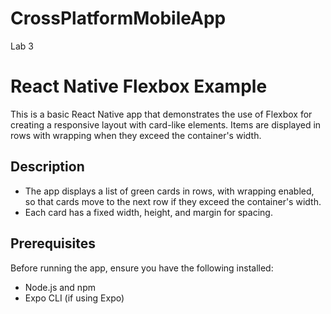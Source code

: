 # CrossPlatformMobileApp
Lab 3
# React Native Flexbox Example

This is a basic React Native app that demonstrates the use of Flexbox for creating a responsive layout with card-like elements. Items are displayed in rows with wrapping when they exceed the container's width.


## Description

- The app displays a list of green cards in rows, with wrapping enabled, so that cards move to the next row if they exceed the container's width.
- Each card has a fixed width, height, and margin for spacing.


## Prerequisites

Before running the app, ensure you have the following installed:

- Node.js and npm
- Expo CLI (if using Expo)

